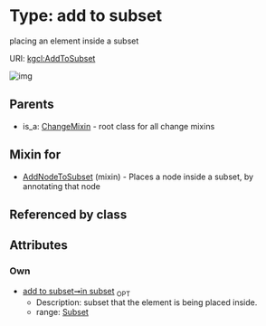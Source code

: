 
# Type: add to subset


placing an element inside a subset

URI: [kgcl:AddToSubset](http://w3id.org/kgclAddToSubset)


![img](http://yuml.me/diagram/nofunky;dir:TB/class/[Subset],[ChangeMixin],[Subset]<in%20subset%200..1-++[AddToSubset],[AddNodeToSubset]uses%20-.->[AddToSubset],[ChangeMixin]^-[AddToSubset],[AddNodeToSubset])

## Parents

 *  is_a: [ChangeMixin](ChangeMixin.md) - root class for all change mixins

## Mixin for

 * [AddNodeToSubset](AddNodeToSubset.md) (mixin)  - Places a node inside a subset, by annotating that node

## Referenced by class


## Attributes


### Own

 * [add to subset➞in subset](add_to_subset_in_subset.md)  <sub>OPT</sub>
    * Description: subset that the element is being placed inside.
    * range: [Subset](Subset.md)
